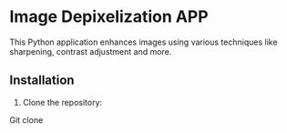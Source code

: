 # Image Depixelization APP

This Python application enhances images using various techniques like sharpening, contrast adjustment and more.

## Installation

1. Clone the repository:

Git clone
